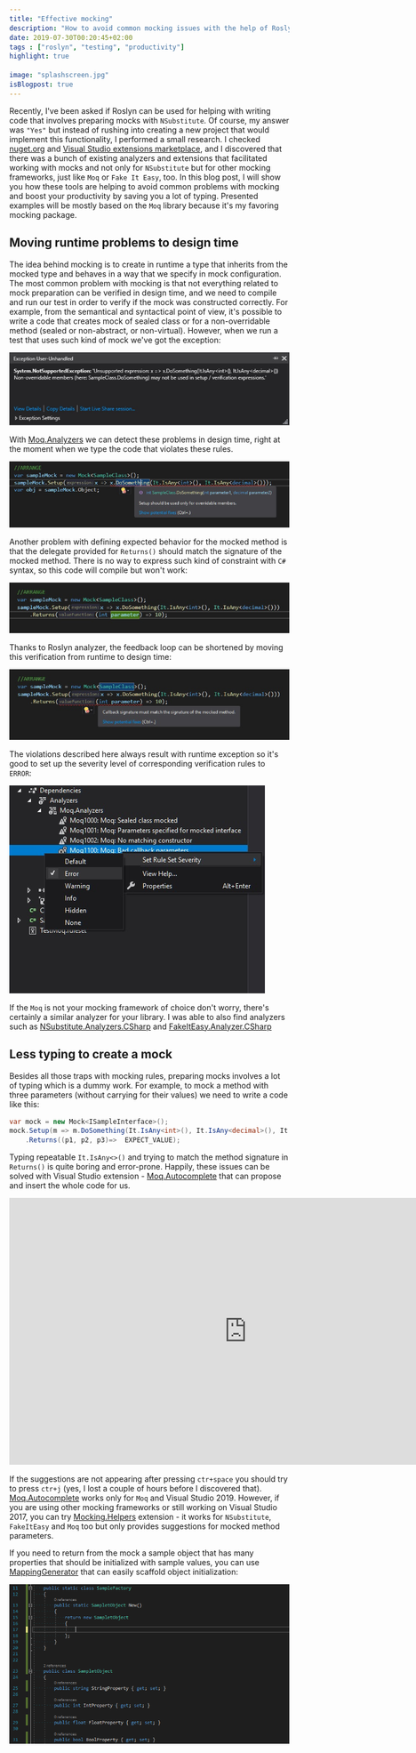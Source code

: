 ```yaml
---
title: "Effective mocking"
description: "How to avoid common mocking issues with the help of Roslyn."
date: 2019-07-30T00:20:45+02:00
tags : ["roslyn", "testing", "productivity"]
highlight: true

image: "splashscreen.jpg"
isBlogpost: true
---
```


Recently, I've been asked if Roslyn can be used for helping with writing code that involves preparing mocks with `NSubstitute`. Of course, my answer was `"Yes"` but instead of rushing into creating a new project that would implement this functionality, I performed a small research. I checked [nuget.org](https://nuget.org) and [Visual Studio extensions marketplace](https://marketplace.visualstudio.com), and I discovered that there was a bunch of existing analyzers and extensions that facilitated working with mocks and not only for `NSubstitute` but for other mocking frameworks, just like `Moq` or `Fake It Easy`, too.  In this blog post, I will show you how these tools are helping to avoid common problems with mocking and boost your productivity by saving you a lot of typing. Presented examples will be mostly based on the `Moq` library because it's my favoring mocking package. 

## Moving runtime problems to design time
The idea behind mocking is to create in runtime a type that inherits from the mocked type and behaves in a way that we specify in mock configuration. The most common problem with mocking is that not everything related to mock preparation can be verified in design time, and we need to compile and run our test in order to verify if the mock was constructed correctly. For example, from the semantical and syntactical point of view, it's possible to write a code that creates mock of sealed class or for a non-overridable method (sealed or non-abstract, or non-virtual). However, when we run a test that uses such kind of mock we've got the exception:

![Exception when non-overridable used in setup](non_overridable_exception.jpg)

With [Moq.Analyzers](https://www.nuget.org/packages/Moq.Analyzers/) we can detect these problems in design time, right at the moment when we type the code that violates these rules.

![Roslyn error when non-overridable used in setup](setup_for_overridable_error.jpg)

Another problem with defining expected behavior for the mocked method is that the delegate provided for `Returns()` should match the signature of the mocked method. There is no way to express such kind of constraint with `C#` syntax, so this code will compile but won't work:

![Example of invalid lambda passed to return method](invalid_return_lambda_signature_without_roslyn.jpg)

Thanks to Roslyn analyzer, the feedback loop can be shortened by moving this verification from runtime to design time:

![Roslyn error when invalid lambda passed to return method](invalid_return_lambda_signature_roslyn.jpg)


The violations described here always result with runtime exception so it's good to set up the severity level of corresponding verification rules to `ERROR`:

![Configure roslyn rule severity level](sonfigure_severity_level.jpg)

If the `Moq` is not your mocking framework of choice don't worry, there's certainly a similar analyzer for your library. I was able to also find analyzers such as [NSubstitute.Analyzers.CSharp](https://www.nuget.org/packages/NSubstitute.Analyzers.CSharp/) and [FakeItEasy.Analyzer.CSharp](https://www.nuget.org/packages/FakeItEasy.Analyzer.CSharp/)

##  Less typing to create a mock
Besides all those traps with mocking rules, preparing mocks involves a lot of typing which is a dummy work. For example, to mock a method with three parameters (without carrying for their values) we need to write a code like this:

```csharp
var mock = new Mock<ISampleInterface>();
mock.Setup(m => m.DoSomething(It.IsAny<int>(), It.IsAny<decimal>(), It.IsAny<string>()))
    .Returns((p1, p2, p3)=>  EXPECT_VALUE);
```

Typing repeatable `It.IsAny<>()` and trying to match the method signature in `Returns()` is quite boring and error-prone. Happily, these issues can be solved with Visual Studio extension - [Moq.Autocomplete](https://marketplace.visualstudio.com/items?itemName=AndreyLipatkin.moqautocomplete) that can propose and insert the whole code for us.

<div class="video-container">
<iframe width="853" height="480" src="https://www.youtube.com/embed/cTZR66mgt8Y?rel=0" frameborder="0" allow="autoplay; encrypted-media" allowfullscreen></iframe>
</div>

If the suggestions are not appearing after pressing `ctr+space` you should try to press `ctr+j` (yes, I lost a couple of hours before I discovered that). [Moq.Autocomplete](https://marketplace.visualstudio.com/items?itemName=AndreyLipatkin.moqautocomplete) works only for `Moq` and Visual Studio 2019. However, if you are using other mocking frameworks or still working on Visual Studio 2017, you can try [Mocking.Helpers](https://marketplace.visualstudio.com/items?itemName=mrluje.mocking-helpers) extension - it works for `NSubstitute`, `FakeItEasy` and `Moq` too but only provides suggestions for mocked method parameters.


If you need to return from the mock a sample object that has many properties that should be initialized with sample values, you can use [MappingGenerator](https://github.com/cezarypiatek/MappingGenerator) that can easily scaffold object initialization:

![Automate object scaffolding with Roslyn extension](object_scaffolding.gif)